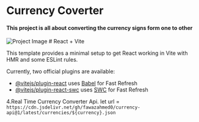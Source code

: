# Currency Coverter
<h4>This project is all about converting the currency signs form one to  other</h4>
<img scr="https://currency-converter-neon-gamma.vercel.app" alt="Project Image"/>
# React + Vite

This template provides a minimal setup to get React working in Vite with HMR and some ESLint rules.

Currently, two official plugins are available:

- [@vitejs/plugin-react](https://github.com/vitejs/vite-plugin-react/blob/main/packages/plugin-react/README.md) uses [Babel](https://babeljs.io/) for Fast Refresh
- [@vitejs/plugin-react-swc](https://github.com/vitejs/vite-plugin-react-swc) uses [SWC](https://swc.rs/) for Fast Refresh


4.Real Time Currency Converter Api.
let url = `https://cdn.jsdelivr.net/gh/fawazahmed0/currency-api@1/latest/currencies/${currency}.json`
